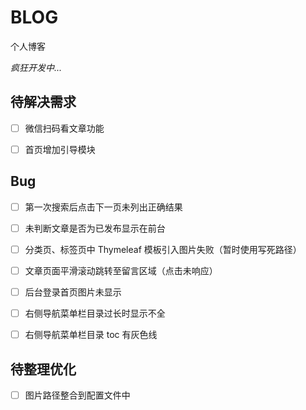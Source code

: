 # BLOG
个人博客

*疯狂开发中...*


## 待解决需求

- [ ] 微信扫码看文章功能
- [ ] 首页增加引导模块


## Bug

- [ ] 第一次搜索后点击下一页未列出正确结果
- [ ] 未判断文章是否为已发布显示在前台
- [ ] 分类页、标签页中 Thymeleaf 模板引入图片失败（暂时使用写死路径）
- [ ] 文章页面平滑滚动跳转至留言区域（点击未响应）
- [ ] 后台登录首页图片未显示
- [ ] 右侧导航菜单栏目录过长时显示不全
- [ ] 右侧导航菜单栏目录 toc 有灰色线


## 待整理优化

- [ ] 图片路径整合到配置文件中
